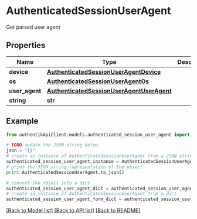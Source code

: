 # AuthenticatedSessionUserAgent

Get parsed user agent

## Properties
Name | Type | Description | Notes
------------ | ------------- | ------------- | -------------
**device** | [**AuthenticatedSessionUserAgentDevice**](AuthenticatedSessionUserAgentDevice.md) |  | 
**os** | [**AuthenticatedSessionUserAgentOs**](AuthenticatedSessionUserAgentOs.md) |  | 
**user_agent** | [**AuthenticatedSessionUserAgentUserAgent**](AuthenticatedSessionUserAgentUserAgent.md) |  | 
**string** | **str** |  | 

## Example

```python
from authentikApiClient.models.authenticated_session_user_agent import AuthenticatedSessionUserAgent

# TODO update the JSON string below
json = "{}"
# create an instance of AuthenticatedSessionUserAgent from a JSON string
authenticated_session_user_agent_instance = AuthenticatedSessionUserAgent.from_json(json)
# print the JSON string representation of the object
print AuthenticatedSessionUserAgent.to_json()

# convert the object into a dict
authenticated_session_user_agent_dict = authenticated_session_user_agent_instance.to_dict()
# create an instance of AuthenticatedSessionUserAgent from a dict
authenticated_session_user_agent_form_dict = authenticated_session_user_agent.from_dict(authenticated_session_user_agent_dict)
```
[[Back to Model list]](../README.md#documentation-for-models) [[Back to API list]](../README.md#documentation-for-api-endpoints) [[Back to README]](../README.md)


